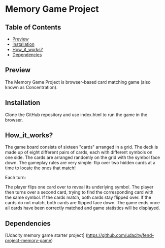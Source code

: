 # Memory Game Project

## Table of Contents

* [Preview](#preview)
* [Installation](#Installation)
* [How_it_works?](#how_it_work?)
* [Dependencies](#dependencies)


## Preview

The Memory Game Project is browser-based card matching game (also known as Concentration).

## Installation

Clone the GitHub repository and use index.html to run the game in the browser.


## How_it_works?

The game board consists of sixteen "cards" arranged in a grid. The deck is made up of eight different pairs of cards, each with different symbols on one side. The cards are arranged randomly on the grid with the symbol face down. The gameplay rules are very simple: flip over two hidden cards at a time to locate the ones that match!

Each turn:

The player flips one card over to reveal its underlying symbol.
The player then turns over a second card, trying to find the corresponding card with the same symbol.
If the cards match, both cards stay flipped over.
If the cards do not match, both cards are flipped face down.
The game ends once all cards have been correctly matched and game statistics will be displayed.

## Dependencies

[Udacity memory game starter project] (https://github.com/udacity/fend-project-memory-game)
